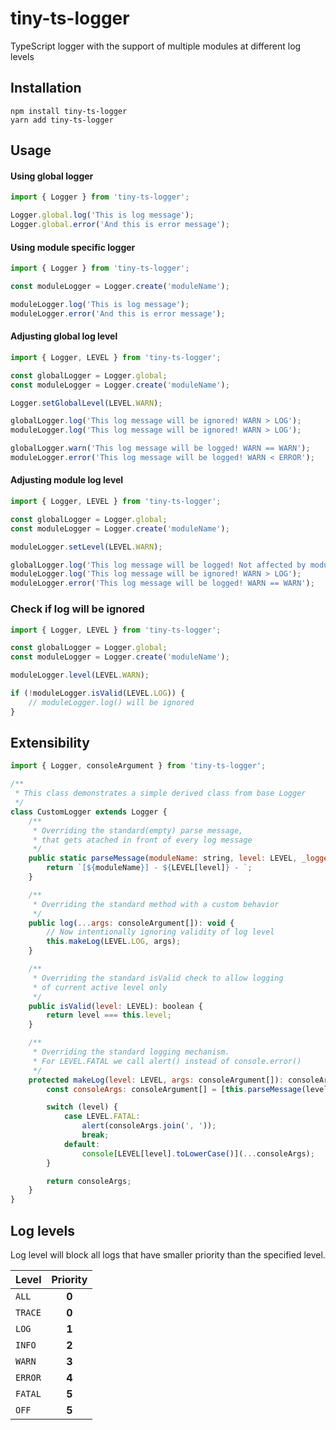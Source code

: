 # tiny-ts-logger
TypeScript logger with the support of multiple modules at different log levels

## Installation
```
npm install tiny-ts-logger
yarn add tiny-ts-logger
```

## Usage

#### Using global logger
```javascript
import { Logger } from 'tiny-ts-logger';

Logger.global.log('This is log message');
Logger.global.error('And this is error message');
```

#### Using module specific logger

```javascript
import { Logger } from 'tiny-ts-logger';

const moduleLogger = Logger.create('moduleName');

moduleLogger.log('This is log message');
moduleLogger.error('And this is error message');
```

#### Adjusting global log level
```javascript
import { Logger, LEVEL } from 'tiny-ts-logger';

const globalLogger = Logger.global;
const moduleLogger = Logger.create('moduleName');

Logger.setGlobalLevel(LEVEL.WARN);

globalLogger.log('This log message will be ignored! WARN > LOG');
moduleLogger.log('This log message will be ignored! WARN > LOG');

globalLogger.warn('This log message will be logged! WARN == WARN');
moduleLogger.error('This log message will be logged! WARN < ERROR');
```

#### Adjusting module log level
```javascript
import { Logger, LEVEL } from 'tiny-ts-logger';

const globalLogger = Logger.global;
const moduleLogger = Logger.create('moduleName');

moduleLogger.setLevel(LEVEL.WARN);

globalLogger.log('This log message will be logged! Not affected by module level');
moduleLogger.log('This log message will be ignored! WARN > LOG');
moduleLogger.error('This log message will be logged! WARN == WARN');
```

### Check if log will be ignored
```javascript
import { Logger, LEVEL } from 'tiny-ts-logger';

const globalLogger = Logger.global;
const moduleLogger = Logger.create('moduleName');

moduleLogger.level(LEVEL.WARN);

if (!moduleLogger.isValid(LEVEL.LOG)) {
    // moduleLogger.log() will be ignored
}
```

## Extensibility
```javascript
import { Logger, consoleArgument } from 'tiny-ts-logger';

/**
 * This class demonstrates a simple derived class from base Logger
 */
class CustomLogger extends Logger {
    /**
     * Overriding the standard(empty) parse message,
     * that gets atached in front of every log message
     */
    public static parseMessage(moduleName: string, level: LEVEL, _logger: CustomLogger): string {
        return `[${moduleName}] - ${LEVEL[level]} - `;
    }

    /**
     * Overriding the standard method with a custom behavior
     */
    public log(...args: consoleArgument[]): void {
        // Now intentionally ignoring validity of log level
        this.makeLog(LEVEL.LOG, args);
    }

    /**
     * Overriding the standard isValid check to allow logging
     * of current active level only
     */
    public isValid(level: LEVEL): boolean {
        return level === this.level;
    }

    /**
     * Overriding the standard logging mechanism.
     * For LEVEL.FATAL we call alert() instead of console.error()
     */
    protected makeLog(level: LEVEL, args: consoleArgument[]): consoleArgument[] {
        const consoleArgs: consoleArgument[] = [this.parseMessage(level), ...args];

        switch (level) {
            case LEVEL.FATAL:
                alert(consoleArgs.join(', '));
                break;
            default:
                console[LEVEL[level].toLowerCase()](...consoleArgs);
        }

        return consoleArgs;
    }
}
```

## Log levels
Log level will block all logs that have smaller priority than the specified level.

| Level      | Priority   |
|------------| :---------:|
| `ALL`      | **0**      |
| `TRACE`    | **0**      |
| `LOG`      | **1**      |
| `INFO`     | **2**      |
| `WARN`     | **3**      |
| `ERROR`    | **4**      |
| `FATAL`    | **5**      |
| `OFF`      | **5**      |
